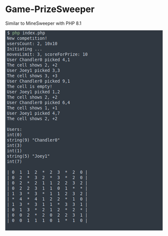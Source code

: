 # Game-PrizeSweeper
Similar to MineSweeper with PHP 8.1

![Game-PrizeSweeper](screenshot/Screenshot1.png)
